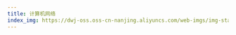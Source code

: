 ```yaml
---
title: 计算机网络
index_img: https://dwj-oss.oss-cn-nanjing.aliyuncs.com/web-imgs/img-static/computer%20network.jpg
---
```


